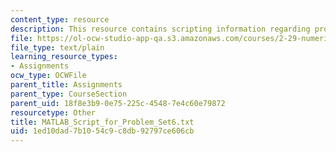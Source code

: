 ```yaml
---
content_type: resource
description: This resource contains scripting information regarding problem set 6.
file: https://ol-ocw-studio-app-qa.s3.amazonaws.com/courses/2-29-numerical-fluid-mechanics-spring-2015/1ed10dad7b1054c9c8db92797ce606cb_MATLAB_Script_for_Problem_Set6.txt
file_type: text/plain
learning_resource_types:
- Assignments
ocw_type: OCWFile
parent_title: Assignments
parent_type: CourseSection
parent_uid: 18f8e3b9-0e75-225c-4548-7e4c60e79872
resourcetype: Other
title: MATLAB_Script_for_Problem_Set6.txt
uid: 1ed10dad-7b10-54c9-c8db-92797ce606cb
---
```

